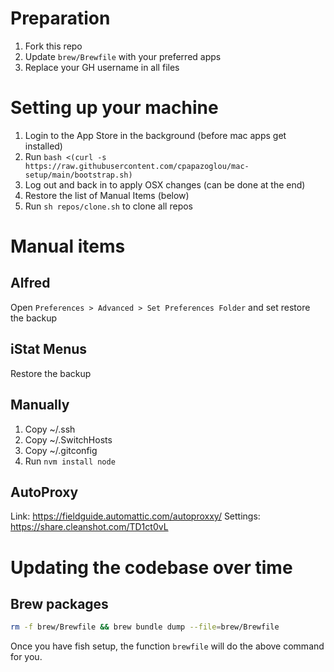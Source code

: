 # Preparation
1. Fork this repo
2. Update `brew/Brewfile` with your preferred apps
3. Replace your GH username in all files

# Setting up your machine

1. Login to the App Store in the background (before mac apps get installed)
2. Run `bash <(curl -s https://raw.githubusercontent.com/cpapazoglou/mac-setup/main/bootstrap.sh)`
3. Log out and back in to apply OSX changes (can be done at the end)
4. Restore the list of Manual Items (below)
5. Run `sh repos/clone.sh` to clone all repos

# Manual items

## Alfred
Open `Preferences > Advanced > Set Preferences Folder` and set restore the backup

## iStat Menus
Restore the backup

## Manually
1. Copy ~/.ssh
2. Copy ~/.SwitchHosts
3. Copy ~/.gitconfig
4. Run `nvm install node`

## AutoProxy 
Link: https://fieldguide.automattic.com/autoproxxy/
Settings: https://share.cleanshot.com/TD1ct0vL

# Updating the codebase over time

## Brew packages
```bash
rm -f brew/Brewfile && brew bundle dump --file=brew/Brewfile
```

Once you have fish setup, the function `brewfile` will do the above command for you.